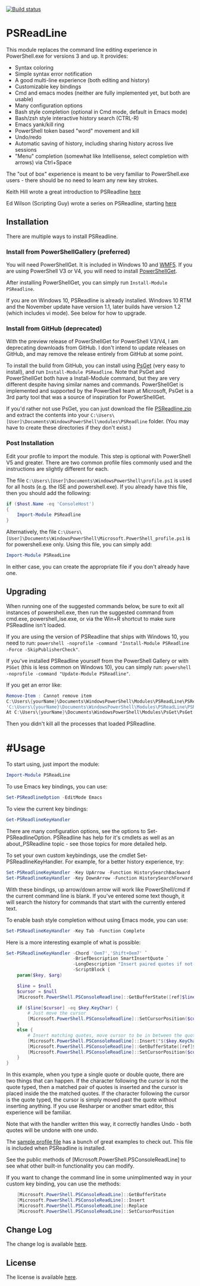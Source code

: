 [![Build status](https://ci.appveyor.com/api/projects/status/0xu8r817dl6qt0g4?svg=true)](https://ci.appveyor.com/project/lzybkr/psreadline)

# PSReadLine

This module replaces the command line editing experience in PowerShell.exe for versions 3 and up.
It provides:

* Syntax coloring
* Simple syntax error notification
* A good multi-line experience (both editing and history)
* Customizable key bindings
* Cmd and emacs modes (neither are fully implemented yet, but both are usable)
* Many configuration options
* Bash style completion (optional in Cmd mode, default in Emacs mode)
* Bash/zsh style interactive history search (CTRL-R)
* Emacs yank/kill ring
* PowerShell token based "word" movement and kill
* Undo/redo
* Automatic saving of history, including sharing history across live sessions
* "Menu" completion (somewhat like Intellisense, select completion with arrows) via Ctrl+Space

The "out of box" experience is meant to be very familiar to PowerShell.exe users - there should be no need to learn any new key strokes.

Keith Hill wrote a great introduction to PSReadline [here](http://rkeithhill.wordpress.com/2013/10/18/psreadline-a-better-line-editing-experience-for-the-powershell-console/)

Ed Wilson (Scripting Guy) wrote a series on PSReadline, starting [here](http://blogs.technet.com/b/heyscriptingguy/archive/2014/06/16/the-search-for-a-better-powershell-console-experience.aspx)

## Installation

There are multiple ways to install PSReadline.

### Install from PowerShellGallery (preferred)

You will need PowerShellGet.  It is included in Windows 10 and [WMF5](http://go.microsoft.com/fwlink/?LinkId=398175). If you are using PowerShell V3 or V4, you will need to install [PowerShellGet](https://www.microsoft.com/en-us/download/details.aspx?id=49186).

After installing PowerShellGet, you can simply run `Install-Module PSReadline`.

If you are on Windows 10, PSReadline is already installed. Windows 10 RTM and the November update have version 1.1, later builds have version 1.2 (which includes vi mode). See below for how to upgrade.

### Install from GitHub (deprecated)

With the preview release of PowerShellGet for PowerShell V3/V4, I am deprecating downloads from GitHub.  I don't intend to update releases on GitHub, and may remove the release entirely from GitHub at some point.

To install the build from GitHub, you can install using [PsGet](http://psget.net) (very easy to install), and run `Install-Module PSReadline`.  Note that PsGet and PowerShellGet both have a Install-Module command, but they are very different despite having similar names and commands. PowerShellGet is implemented and supported by the PowerShell team at Microsoft, PsGet is a 3rd party tool that was a source of inspiration for PowerShellGet.

If you'd rather not use PsGet, you can just download the file [PSReadline.zip](https://github.com/lzybkr/PSReadLine/releases/download/Latest/PSReadline.zip) and extract the contents into your `C:\Users\[User]\Documents\WindowsPowerShell\modules\PSReadline` folder. (You may have to create these directories if they don't exist.)

### Post Installation

Edit your profile to import the module. This step is optional with PowerShell V5 and greater. There are two common profile files commonly used and the instructions are slightly different for each.

The file `C:\Users\[User]\Documents\WindowsPowerShell\profile.ps1` is used for all hosts (e.g. the ISE and powershell.exe).  If you already have this file, then you should add the following:

```powershell
if ($host.Name -eq 'ConsoleHost')
{
    Import-Module PSReadline
}
```

Alternatively, the file `C:\Users\[User]\Documents\WindowsPowerShell\Microsoft.PowerShell_profile.ps1` is for powershell.exe only.  Using this file, you can simply add:

```powershell
Import-Module PSReadLine
```

In either case, you can create the appropriate file if you don't already have one.

## Upgrading

When running one of the suggested commands below, be sure to exit all instances of powershell.exe, then run the suggested command from cmd.exe, powershell_ise.exe, or via the Win+R shortcut to make sure PSReadline isn't loaded.

If you are using the version of PSReadline that ships with Windows 10, you need to run: `powershell -noprofile -command "Install-Module PSReadline -Force -SkipPublisherCheck"`.

If you've installed PSReadline yourself from the PowerShell Gallery or with `PSGet` (this is less common on Windows 10), you can simply run: `powershell -noprofile -command "Update-Module PSReadline"`.

If you get an error like:

```powershell
Remove-Item : Cannot remove item
C:\Users\{yourName}\Documents\WindowsPowerShell\Modules\PSReadLine\PSReadline.dll: Access to the path
'C:\Users\{yourName}\Documents\WindowsPowerShell\Modules\PSReadLine\PSReadline.dll' is denied.
At C:\Users\{yourName}\Documents\WindowsPowerShell\Modules\PsGet\PsGet.psm1:1009 char:52
```

Then you didn't kill all the processes that loaded PSReadline.

# #Usage

To start using, just import the module:

```powershell
Import-Module PSReadLine
```

To use Emacs key bindings, you can use:

```powershell
Set-PSReadlineOption -EditMode Emacs
```

To view the current key bindings:

```powershell
Get-PSReadlineKeyHandler
```

There are many configuration options, see the options to Set-PSReadlineOption.  PSReadline has help for it's cmdlets as well as an about_PSReadline topic - see those topics for more detailed help.

To set your own custom keybindings, use the cmdlet Set-PSReadlineKeyHandler.  For example, for a better history experience, try:

```powershell
Set-PSReadlineKeyHandler -Key UpArrow -Function HistorySearchBackward
Set-PSReadlineKeyHandler -Key DownArrow -Function HistorySearchForward
```

With these bindings, up arrow/down arrow will work like PowerShell/cmd if the current command line is blank.  If you've entered some text though, it will search the history for commands that start with the currently entered text.

To enable bash style completion without using Emacs mode, you can use:

```powershell
Set-PSReadlineKeyHandler -Key Tab -Function Complete
```

Here is a more interesting example of what is possible:

```powershell
Set-PSReadlineKeyHandler -Chord 'Oem7','Shift+Oem7' `
                         -BriefDescription SmartInsertQuote `
                         -LongDescription "Insert paired quotes if not already on a quote" `
                         -ScriptBlock {
    param($key, $arg)

    $line = $null
    $cursor = $null
    [Microsoft.PowerShell.PSConsoleReadline]::GetBufferState([ref]$line, [ref]$cursor)

    if ($line[$cursor] -eq $key.KeyChar) {
        # Just move the cursor
        [Microsoft.PowerShell.PSConsoleReadline]::SetCursorPosition($cursor + 1)
    }
    else {
        # Insert matching quotes, move cursor to be in between the quotes
        [Microsoft.PowerShell.PSConsoleReadline]::Insert("$($key.KeyChar)" * 2)
        [Microsoft.PowerShell.PSConsoleReadline]::GetBufferState([ref]$line, [ref]$cursor)
        [Microsoft.PowerShell.PSConsoleReadline]::SetCursorPosition($cursor - 1)
    }
}
```

In this example, when you type a single quote or double quote, there are two things that can happen.  If the character following the cursor is not the quote typed, then a matched pair of quotes is inserted and the cursor is placed inside the the matched quotes.  If the character following the cursor is the quote typed, the cursor is simply moved past the quote without inserting anything.  If you use Resharper or another smart editor, this experience will be familiar.

Note that with the handler written this way, it correctly handles Undo - both quotes will be undone with one undo.

The [sample profile file](https://github.com/lzybkr/PSReadLine/blob/master/PSReadLine/SamplePSReadlineProfile.ps1) has a bunch of great examples to check out.  This file is included when PSReadline is installed.

See the public methods of [Microsoft.PowerShell.PSConsoleReadLine] to see what other built-in functionality you can modify.

If you want to change the command line in some unimplmented way in your custom key binding, you can use the methods:

```powershell
    [Microsoft.PowerShell.PSConsoleReadLine]::GetBufferState
    [Microsoft.PowerShell.PSConsoleReadLine]::Insert
    [Microsoft.PowerShell.PSConsoleReadLine]::Replace
    [Microsoft.PowerShell.PSConsoleReadLine]::SetCursorPosition
```

## Change Log

The change log is available [here](https://github.com/lzybkr/PSReadLine/blob/master/PSReadLine/Changes.txt).

## License

The license is available [here](https://github.com/lzybkr/PSReadLine/blob/master/PSReadLine/License.txt).
